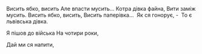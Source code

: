 Висить ябко, висить
Але впасти мусить...
Котра дівка файна,
Вити заміж мусить.
Висить ябко, висить,
Висить паперівка...
 Як ся гонорує, -
 То є львівська дівка.


Я пішов до війська
На чотири роки,

Дай ми ся напити,
